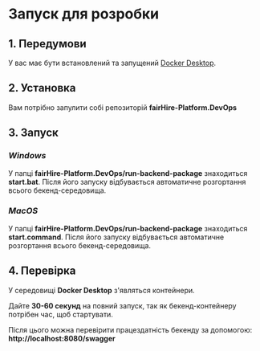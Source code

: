 # Запуск для розробки

## 1. Передумови

У вас має бути встановлений та запущений [Docker Desktop](https://www.docker.com/products/docker-desktop/).

## 2. Установка

Вам потрібно запулити собі репозиторій **fairHire-Platform.DevOps**

## 3. Запуск
### *Windows*
У папці **fairHire-Platform.DevOps/run-backend-package** знаходиться **start.bat**. Після його запуску відбувається автоматичне розгортання всього бекенд-середовища.
### *MacOS*
У папці **fairHire-Platform.DevOps/run-backend-package** знаходиться **start.command**. Після його запуску відбувається автоматичне розгортання всього бекенд-середовища.

## 4. Перевірка

У середовищі **Docker Desktop** з'являться контейнери.

Дайте **30-60 секунд** на повний запуск, так як бекенд-контейнеру потрібен час, щоб стартувати.

Після цього можна перевірити працездатність бекенду за допомогою: **http://localhost:8080/swagger**
